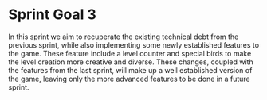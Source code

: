 # Sprint Goal 3

In this sprint we aim to recuperate the existing technical debt from the previous sprint, while also implementing some newly established features to the game. These feature include a level counter and special birds to make the level creation more creative and diverse. These changes, coupled with the features from the last sprint, will make up a well established version of the game, leaving only the more advanced features to be done in a future sprint.